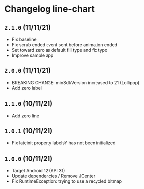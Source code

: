 # Changelog line-chart

## `2.1.0` (11/11/21)

- Fix baseline
- Fix scrub ended event sent before animation ended
- Set toward zero as default fill type and fix typo
- Improve sample app

## `2.0.0` (11/11/21)

- BREAKING CHANGE: minSdkVersion increased to 21 (Lollipop)
- Add zero label

## `1.1.0` (10/11/21)

- Add zero line

## `1.0.1` (10/11/21)

- Fix lateinit property labelsY has not been initialized

## `1.0.0` (10/11/21)

- Target Android 12 (API 31)
- Update dependencies / Remove JCenter
- Fix RuntimeException: trying to use a recycled bitmap
